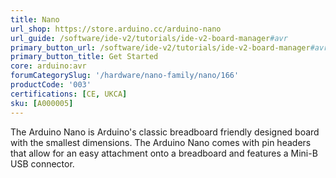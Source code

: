 ```yaml
---
title: Nano
url_shop: https://store.arduino.cc/arduino-nano
url_guide: /software/ide-v2/tutorials/ide-v2-board-manager#avr
primary_button_url: /software/ide-v2/tutorials/ide-v2-board-manager#avr
primary_button_title: Get Started
core: arduino:avr
forumCategorySlug: '/hardware/nano-family/nano/166'
productCode: '003'
certifications: [CE, UKCA]
sku: [A000005]
---
```


The Arduino Nano is Arduino's classic breadboard friendly designed board with the smallest dimensions. The Arduino Nano comes with pin headers that allow for an easy attachment onto a breadboard and features a Mini-B USB connector.
